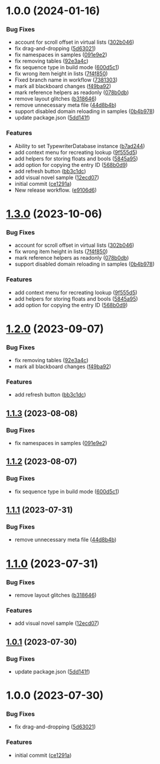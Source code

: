 # 1.0.0 (2024-01-16)


### Bug Fixes

* account for scroll offset in virtual lists ([302b046](https://github.com/christides11/typewriter/commit/302b046f728f7de4c29033efebaaf8c86b227395))
* fix drag-and-dropping ([5d63021](https://github.com/christides11/typewriter/commit/5d6302176130f24f6c7d9646f9009671a33bad5a))
* fix namespaces in samples ([091e9e2](https://github.com/christides11/typewriter/commit/091e9e2155c5222f9b4d10ab5a6204c889af2730))
* fix removing tables ([92e3a4c](https://github.com/christides11/typewriter/commit/92e3a4ccead0a9f157f8c88258d015a30e124673))
* fix sequence type in build mode ([600d5c1](https://github.com/christides11/typewriter/commit/600d5c183a831c60ef34ab38a7a8a27f0f011d45))
* fix wrong item height in lists ([7f4f850](https://github.com/christides11/typewriter/commit/7f4f8505e4848ac8bfcd979bd7012bca5e477e86))
* Fixed branch name in workflow ([7381303](https://github.com/christides11/typewriter/commit/738130360fee3a8bac7897fc41f5935c4845fc01))
* mark all blackboard changes ([f49ba92](https://github.com/christides11/typewriter/commit/f49ba92fa02511a024c716dc4d28edd3960979e2))
* mark reference helpers as readonly ([078b0db](https://github.com/christides11/typewriter/commit/078b0db5f4fdbc029fb49dd6d18aba75bb3a690c))
* remove layout glitches ([b318646](https://github.com/christides11/typewriter/commit/b3186468e533b081e6c2270730ec4addc27a991c))
* remove unnecessary meta file ([44d8b4b](https://github.com/christides11/typewriter/commit/44d8b4b1f9643b62b730ad19bd38b8689e5fedf5))
* support disabled domain reloading in samples ([0b4b978](https://github.com/christides11/typewriter/commit/0b4b978a8411a1c29144f50ab1cd98de66f76916))
* update package.json ([5dd141f](https://github.com/christides11/typewriter/commit/5dd141fd3948ddc5a21e553a3b3056f913356105))


### Features

* Ability to set TypewriterDatabase instance ([b7ad244](https://github.com/christides11/typewriter/commit/b7ad2441b4a79e3386daedda24787e5d592ac3f8))
* add context menu for recreating lookup ([9f555d5](https://github.com/christides11/typewriter/commit/9f555d5e60e83fc87d676c50b66cfd7784ae35e7))
* add helpers for storing floats and bools ([5845a95](https://github.com/christides11/typewriter/commit/5845a9567a5ad38919814e66526dac3eb36a186a))
* add option for copying the entry ID ([568b0d9](https://github.com/christides11/typewriter/commit/568b0d99998e0e9c703ce4db33cf615ede6569a0))
* add refresh button ([bb3c1dc](https://github.com/christides11/typewriter/commit/bb3c1dc4ef21b51a7699ea2c429f4948c350af9a))
* add visual novel sample ([12ecd07](https://github.com/christides11/typewriter/commit/12ecd07207929b79e6e1f82a7558f51f9844873e))
* initial commit ([ce1291a](https://github.com/christides11/typewriter/commit/ce1291a1871952f559689dba01ceb9f425256cac))
* New release workflow. ([e9106d6](https://github.com/christides11/typewriter/commit/e9106d6cff1a923020c83c4bc1ca3be03183482a))

# [1.3.0](https://github.com/aarthificial-gamedev/typewriter/compare/v1.2.0...v1.3.0) (2023-10-06)


### Bug Fixes

* account for scroll offset in virtual lists ([302b046](https://github.com/aarthificial-gamedev/typewriter/commit/302b046f728f7de4c29033efebaaf8c86b227395))
* fix wrong item height in lists ([7f4f850](https://github.com/aarthificial-gamedev/typewriter/commit/7f4f8505e4848ac8bfcd979bd7012bca5e477e86))
* mark reference helpers as readonly ([078b0db](https://github.com/aarthificial-gamedev/typewriter/commit/078b0db5f4fdbc029fb49dd6d18aba75bb3a690c))
* support disabled domain reloading in samples ([0b4b978](https://github.com/aarthificial-gamedev/typewriter/commit/0b4b978a8411a1c29144f50ab1cd98de66f76916))


### Features

* add context menu for recreating lookup ([9f555d5](https://github.com/aarthificial-gamedev/typewriter/commit/9f555d5e60e83fc87d676c50b66cfd7784ae35e7))
* add helpers for storing floats and bools ([5845a95](https://github.com/aarthificial-gamedev/typewriter/commit/5845a9567a5ad38919814e66526dac3eb36a186a))
* add option for copying the entry ID ([568b0d9](https://github.com/aarthificial-gamedev/typewriter/commit/568b0d99998e0e9c703ce4db33cf615ede6569a0))

# [1.2.0](https://github.com/aarthificial-gamedev/typewriter/compare/v1.1.3...v1.2.0) (2023-09-07)


### Bug Fixes

* fix removing tables ([92e3a4c](https://github.com/aarthificial-gamedev/typewriter/commit/92e3a4ccead0a9f157f8c88258d015a30e124673))
* mark all blackboard changes ([f49ba92](https://github.com/aarthificial-gamedev/typewriter/commit/f49ba92fa02511a024c716dc4d28edd3960979e2))


### Features

* add refresh button ([bb3c1dc](https://github.com/aarthificial-gamedev/typewriter/commit/bb3c1dc4ef21b51a7699ea2c429f4948c350af9a))

## [1.1.3](https://github.com/aarthificial-gamedev/typewriter/compare/v1.1.2...v1.1.3) (2023-08-08)


### Bug Fixes

* fix namespaces in samples ([091e9e2](https://github.com/aarthificial-gamedev/typewriter/commit/091e9e2155c5222f9b4d10ab5a6204c889af2730))

## [1.1.2](https://github.com/aarthificial-gamedev/typewriter/compare/v1.1.1...v1.1.2) (2023-08-07)


### Bug Fixes

* fix sequence type in build mode ([600d5c1](https://github.com/aarthificial-gamedev/typewriter/commit/600d5c183a831c60ef34ab38a7a8a27f0f011d45))

## [1.1.1](https://github.com/aarthificial-gamedev/typewriter/compare/v1.1.0...v1.1.1) (2023-07-31)


### Bug Fixes

* remove unnecessary meta file ([44d8b4b](https://github.com/aarthificial-gamedev/typewriter/commit/44d8b4b1f9643b62b730ad19bd38b8689e5fedf5))

# [1.1.0](https://github.com/aarthificial-gamedev/typewriter/compare/v1.0.1...v1.1.0) (2023-07-31)


### Bug Fixes

* remove layout glitches ([b318646](https://github.com/aarthificial-gamedev/typewriter/commit/b3186468e533b081e6c2270730ec4addc27a991c))


### Features

* add visual novel sample ([12ecd07](https://github.com/aarthificial-gamedev/typewriter/commit/12ecd07207929b79e6e1f82a7558f51f9844873e))

## [1.0.1](https://github.com/aarthificial-gamedev/typewriter/compare/v1.0.0...v1.0.1) (2023-07-30)


### Bug Fixes

* update package.json ([5dd141f](https://github.com/aarthificial-gamedev/typewriter/commit/5dd141fd3948ddc5a21e553a3b3056f913356105))

# 1.0.0 (2023-07-30)


### Bug Fixes

* fix drag-and-dropping ([5d63021](https://github.com/aarthificial-gamedev/typewriter/commit/5d6302176130f24f6c7d9646f9009671a33bad5a))


### Features

* initial commit ([ce1291a](https://github.com/aarthificial-gamedev/typewriter/commit/ce1291a1871952f559689dba01ceb9f425256cac))
